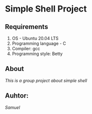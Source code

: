 # Simple Shell Project

## Requirements
 1. OS - Ubuntu 20.04 LTS
 2. Programming language - C
 3. Compiler: gcc
 4. Programming style: Betty

## About
 *This  is a group project about simple shell*

## Auhtor:
 *Samuel*
